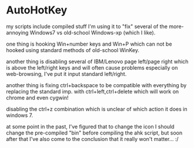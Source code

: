 <h1>AutoHotKey</h1>
my scripts include compiled stuff
I'm using it to "fix" several of the more-annoying Windows7 vs old-school Windows-xp (which I like).

one thing is hooking Win+number keys and Win+P which can not be hooked using standard methods of old-school WinKey.

another thing is disabling several of IBM/Lenovo page left/page right which is above the left/right keys and will often cause problems especially on web-browsing, I've put it input standard left/right.

another thing is fixing ctrl+backspace to be compatible with everything by replacing the standard imp. with ctrl+left,ctrl+delete which will work on chrome and even cygwin!

disabling the ctrl+z combination which is unclear of which action it does in windows 7.


at some point in the past,
I've figured that to change the icon I should change the pre-compiled "bin" before compiling the ahk script,
but soon after that I've also come to the conclusion that it really won't matter... :/